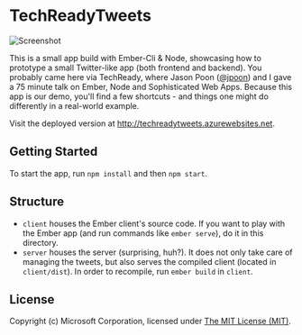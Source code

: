 # TechReadyTweets
![Screenshot](http://i.imgur.com/LBdsjS4.png)

This is a small app build with Ember-Cli & Node, showcasing how to prototype a small Twitter-like app (both frontend and backend). You probably came here via TechReady, where Jason Poon ([@jpoon](http://github.com/jpoon)) and I gave a 75 minute talk on Ember, Node and Sophisticated Web Apps. Because this app is our demo, you'll find a few shortcuts - and things one might do differently in a real-world example.

Visit the deployed version at http://techreadytweets.azurewebsites.net.

## Getting Started
To start the app, run `npm install` and then `npm start`.

## Structure
- `client` houses the Ember client's source code. If you want to play with the Ember app (and run commands like `ember serve`), do it in this directory.
- `server` houses the server (surprising, huh?). It does not only take care of managing the tweets, but also serves the compiled client (located in `client/dist`). In order to recompile, run `ember build` in `client`.

## License
Copyright (c) Microsoft Corporation, licensed under [The MIT License (MIT)](https://github.com/felixrieseberg/TechReadyTweets/blob/master/LICENSE.md).
